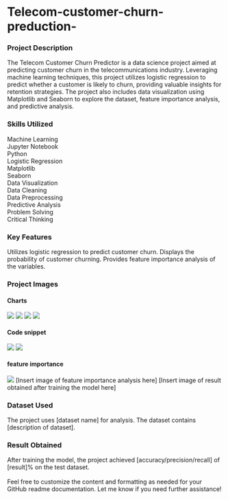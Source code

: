 # Telecom-customer-churn-preduction-<br>
### Project Description<br>
The Telecom Customer Churn Predictor is a data science project
aimed at predicting customer churn in the telecommunications industry. 
Leveraging machine learning techniques, this project utilizes logistic 
regression to predict whether a customer is likely to churn, providing 
valuable insights for retention strategies. The project also includes 
data visualization using Matplotlib and Seaborn to explore the dataset, 
feature importance analysis, and predictive analysis.<br>
### Skills Utilized<br>
Machine Learning<br>
Jupyter Notebook<br>
Python<br>
Logistic Regression<br>
Matplotlib<br>
Seaborn<br>
Data Visualization<br>
Data Cleaning<br>
Data Preprocessing<br>
Predictive Analysis<br>
Problem Solving<br>
Critical Thinking<br>
### Key Features<br>
Utilizes logistic regression to predict customer churn.
Displays the probability of customer churning.
Provides feature importance analysis of the variables.<br>
### Project Images<br>
#### Charts
![](IMG_20240211_084109.jpg)
![](IMG_20240211_084234.jpg)
![](IMG_20240211_084327.jpg)
![](IMG_20240211_084417.jpg)

#### Code snippet<br>
![](Screenshot_2024-02-11-08-58-06-71_e2d5b3f32b79de1d45acd1fad96fbb0f.jpg)
![](Screenshot_2024-02-11-08-57-56-43_e2d5b3f32b79de1d45acd1fad96fbb0f.jpg)
#### feature importance 
![](IMG_20240211_091136.jpg)
[Insert image of feature importance analysis here]
[Insert image of result obtained after training the model here]<br>
### Dataset Used<br>
The project uses [dataset name] for analysis. The dataset contains 
[description of dataset].<br>
### Result Obtained<br>
After training the model, the project achieved 
[accuracy/precision/recall] of [result]% on the test dataset.<br>
<br>
Feel free to customize the content and formatting as needed for your
GitHub readme documentation. Let me know if you need further assistance!
